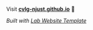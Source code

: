 
#

Visit **[cvlg-njust.github.io](https://cvlg-njust.github.io/)** 🚀

_Built with [Lab Website Template](https://greene-lab.gitbook.io/lab-website-template-docs)_
